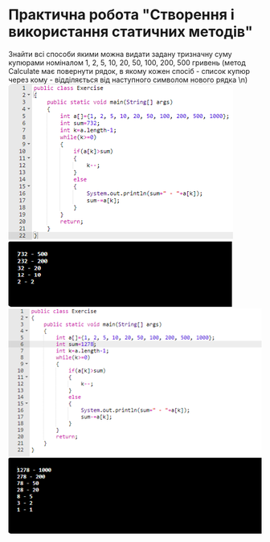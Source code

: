 # Практична робота "Створення і використання статичних методів"
Знайти всі способи якими можна видати задану тризначну суму купюрами номіналом 1, 2, 5, 10, 20, 50, 100, 200, 500 гривень (метод Calculate має повернути рядок, в якому кожен спосіб - список купюр через кому - відділяється від наступного символом нового рядка \n)
<img src="https://github.com/ppc-ntu-khpi/34---static-methods-MALEKYLA/blob/master/%D0%A1%D0%BA%D1%80%D0%B8%D1%88%D0%BD%D0%BE%D1%82%D1%8B/1.png"/>
<img src="https://github.com/ppc-ntu-khpi/34---static-methods-MALEKYLA/blob/master/%D0%A1%D0%BA%D1%80%D0%B8%D1%88%D0%BD%D0%BE%D1%82%D1%8B/2.png"/>
